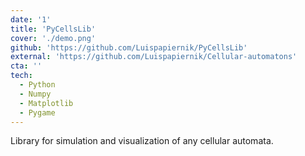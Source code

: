 ```yaml
---
date: '1'
title: 'PyCellsLib'
cover: './demo.png'
github: 'https://github.com/Luispapiernik/PyCellsLib'
external: 'https://github.com/Luispapiernik/Cellular-automatons'
cta: ''
tech:
  - Python
  - Numpy
  - Matplotlib
  - Pygame
---
```


Library for simulation and visualization of any cellular automata.

